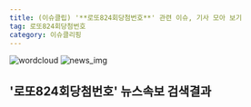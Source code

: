 ```yaml
---
title: (이슈클립) '**로또824회당첨번호**' 관련 이슈, 기사 모아 보기
tag: 로또824회당첨번호
category: 이슈클리핑
---
```

![wordcloud](https://s3.ap-northeast-2.amazonaws.com/lyrics101-wordcloud/2018-09-16-1537061728.png)
![news_img](https://user-images.githubusercontent.com/42597476/44507050-1206f400-a6e4-11e8-8d98-7ffbfebb353f.png)
## **'**로또824회당첨번호**'** 뉴스속보 검색결과

